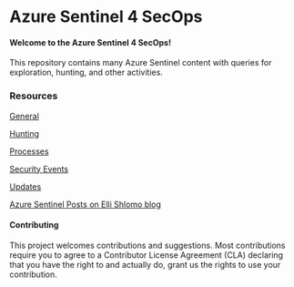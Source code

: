 # Azure Sentinel 4 SecOps

#### Welcome to the Azure Sentinel 4 SecOps!

This repository contains many Azure Sentinel content with queries for exploration, hunting, and other activities.

### Resources

[General](https://github.com/eshlomo1/Azure-Sentinel-4-SecOps/tree/master/General)

[Hunting](https://github.com/eshlomo1/Azure-Sentinel-4-SecOps/tree/master/Hunting)

[Processes](https://github.com/eshlomo1/Azure-Sentinel-4-SecOps/tree/master/Processes)

[Security Events](https://github.com/eshlomo1/AzureSentinel4SecOps/tree/master/Security%20Events)

[Updates](https://github.com/eshlomo1/Azure-Sentinel-4-SecOps/tree/master/Updates)

[Azure Sentinel Posts on Elli Shlomo blog](https://eshlomo.us)

#### Contributing

This project welcomes contributions and suggestions. Most contributions require you to agree to a Contributor License Agreement (CLA) declaring that you have the right to and actually do, grant us the rights to use your contribution.
